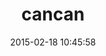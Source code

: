 ---
layout: post
title:  "cancan"
repo:   "ryanb/cancan"
date:   2015-02-18 10:45:58
gemurl: http://github.com/ryanb/cancan
---